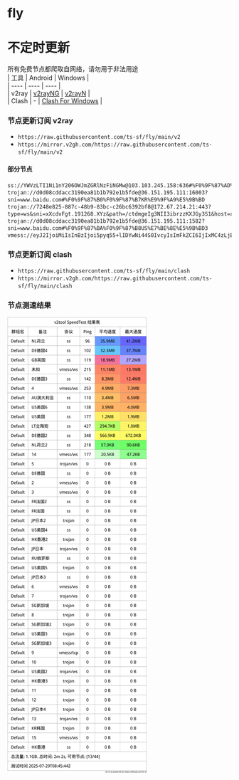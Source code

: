# fly
# 不定时更新
所有免费节点都爬取自网络，请勿用于非法用途  
|  工具  | Android  | Windows  |  
|  ----  | ----   | ----  |  
| v2ray  | [v2rayNG](https://github.com/2dust/v2rayNG/releases) | [v2rayN](https://github.com/2dust/v2rayN/releases) |  
| Clash  | - | [Clash For Windows](https://github.com/2dust/clashN/releases) | 
  
### 节点更新订阅  v2ray
- `https://raw.githubusercontent.com/ts-sf/fly/main/v2`  
- `https://mirror.v2gh.com/https://raw.githubusercontent.com/ts-sf/fly/main/v2`  

#### 部分节点  
``` 
ss://YWVzLTI1Ni1nY206OWJmZGRlNzFiNGMw@103.103.245.158:636#%F0%9F%87%AD%F0%9F%87%B0HK%E9%A6%99%E6%B8%AF
trojan://d0d08cddacc3190ea81b1b792e1b5fde@36.151.195.111:16003?sni=www.baidu.com#%F0%9F%87%B0%F0%9F%87%B7KR%E9%9F%A9%E5%9B%BD
trojan://7248e825-887c-48b9-83bc-c26bc6392bf8@172.67.214.21:443?type=ws&sni=xXcdvFgt.191268.XYz&path=/ctdmgeIg3NII3ibrzzKXJGy3S1&host=xXcdvFgt.191268.XYz#%F0%9F%87%BA%F0%9F%87%B8US%E7%BE%8E%E5%9B%BD2
trojan://d0d08cddacc3190ea81b1b792e1b5fde@36.151.195.111:1582?sni=www.baidu.com#%F0%9F%87%BA%F0%9F%87%B8US%E7%BE%8E%E5%9B%BD3
vmess://eyJ2IjoiMiIsInBzIjoi5pyq55+lIDYwNi44S0IvcyIsImFkZCI6IjIxMC4zLjE1OS4xNTAiLCJwb3J0IjoiNDI3MTciLCJpZCI6ImI1ODAzZDc0LWM2ZjgtNDE1Zi1lMWU2LWViYzllNDI2OWI4NiIsImFpZCI6IjAiLCJzY3kiOiJhdXRvIiwibmV0Ijoid3MiLCJ0eXBlIjoibm9uZSIsImhvc3QiOiIiLCJwYXRoIjoiLyIsInRscyI6IiIsInNuaSI6IiIsInRlc3RfbmFtZSI6IuacquefpSJ9
```
### 节点更新订阅  clash
- `https://raw.githubusercontent.com/ts-sf/fly/main/clash`  
- `https://mirror.v2gh.com/https://raw.githubusercontent.com/ts-sf/fly/main/clash`  

### 节点测速结果
![image](traffic.png)
